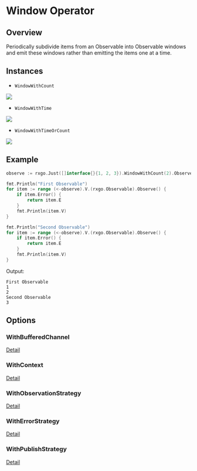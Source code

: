 # Window Operator

## Overview

Periodically subdivide items from an Observable into Observable windows and emit these windows rather than emitting the items one at a time.

## Instances

* `WindowWithCount`

![](http://reactivex.io/documentation/operators/images/window3.png)

* `WindowWithTime`

![](http://reactivex.io/documentation/operators/images/window5.png)

* `WindowWithTimeOrCount`

![](http://reactivex.io/documentation/operators/images/window6.png)

## Example

```go
observe := rxgo.Just([]interface{}{1, 2, 3}).WindowWithCount(2).Observe()

fmt.Println("First Observable")
for item := range (<-observe).V.(rxgo.Observable).Observe() {
	if item.Error() {
		return item.E
	}
	fmt.Println(item.V)
}

fmt.Println("Second Observable")
for item := range (<-observe).V.(rxgo.Observable).Observe() {
	if item.Error() {
		return item.E
	}
	fmt.Println(item.V)
}
```

Output:

```
First Observable
1
2
Second Observable
3
```

## Options

### WithBufferedChannel

[Detail](options.md#withbufferedchannel)

### WithContext

[Detail](options.md#withcontext)

### WithObservationStrategy

[Detail](options.md#withobservationstrategy)

### WithErrorStrategy

[Detail](options.md#witherrorstrategy)

### WithPublishStrategy

[Detail](options.md#withpublishstrategy)